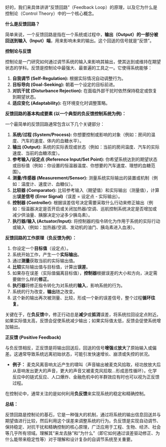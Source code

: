 好的，我们来具体讲讲“反馈回路”（Feedback Loop）的原理，以及它为什么是控制论（Control Theory）中的一个核心概念。

**什么是反馈回路？**

简单来说，一个反馈回路是指在一个系统或过程中，**输出（Output）的一部分被回送到输入（Input）端**，用来影响未来的输出。这个回送的信号就是“反馈”。

**控制论与反馈**

控制论是一门研究如何通过调节系统的输入来影响其输出，使其达到或维持在期望状态的学科。反馈是控制论中最强大、最普遍的工具之一。它使得系统能够：

1.  **自我调节 (Self-Regulation):** 根据实际情况自动调整行为。
2.  **目标导向 (Goal-Seeking):** 朝着一个设定的目标前进。
3.  **对抗干扰 (Disturbance Rejection):** 在面临外部干扰时依然保持稳定或恢复到期望状态。
4.  **适应变化 (Adaptability):** 在环境变化时调整策略。

**反馈回路的基本构成要素 (以一个典型的负反馈控制系统为例)：**

一个最简单的反馈回路通常包含以下几个关键部分：

1.  **系统/过程 (System/Process):** 你想要控制或影响的对象（例如：房间的温度、汽车的速度、体内的血糖水平）。
2.  **输出 (Output):** 系统的实际表现或状态（例如：当前的房间温度、汽车的实际速度、当前的血糖浓度）。
3.  **参考输入/设定点 (Reference Input/Set Point):** 你希望系统达到的期望状态或目标值（例如：你设置的恒温器温度、你想要的汽车速度、理想的血糖范围）。
4.  **测量/传感器 (Measurement/Sensor):** 测量系统实际输出的装置或机制（例如：温度计、速度计、血糖仪）。
5.  **比较器 (Comparator):** 比较参考输入（期望值）和实际输出（测量值），计算出**误差信号 (Error Signal)**（误差 = 设定点 - 实际输出）。
6.  **控制器 (Controller):** 根据误差信号决定需要采取什么行动来修正输出（例如：恒温器决定是否开启或关闭加热器/空调、巡航控制系统决定是否增加或减少供油量、胰腺决定分泌多少胰岛素）。
7.  **执行器/输入 (Actuator/Input):** 将控制器的指令转化为作用于系统的实际行动或输入（例如：加热器/空调、发动机的油门、胰岛素进入血液）。

**反馈回路的工作原理（负反馈为例）：**

1.  你设定一个**目标值**（设定点）。
2.  系统开始工作，产生一个**实际输出**。
3.  通过**测量**获取当前的实际输出值。
4.  **比较**实际输出值与目标值，计算出**误差**。
5.  如果存在误差（实际值偏离目标值），**控制器**根据误差的大小和方向，决定需要做什么样的**修正**。
6.  **执行器**将修正指令转化为对系统的**输入**，影响系统的行为。
7.  系统的行为改变，**输出**随之改变。
8.  这个新的输出再次被测量、比较，形成一个新的误差信号，整个过程**循环往复**。

关键在于，在**负反馈**中，修正行动总是**减少**或**抵消**误差，将系统拉回设定点附近。如果实际值太高，反馈会促使系统减少输出；如果实际值太低，反馈会促使系统增加输出。

**正反馈 (Positive Feedback)**

与负反馈相反，正反馈是将输出回送后，回送的信号**增强**或**放大**了原始输入或偏差。这通常导致系统远离初始状态，可能引发快速增长、崩溃或失控的状况。

*   **例子：** 麦克风离音响太近产生的啸叫（声音输出被麦克风拾取，经功放放大后从音响发出更大的声音，更大的声音又被麦克风拾取...形成恶性循环）。化学反应中的链式反应、人口爆炸、金融危机中的羊群效应有时也可以视为正反馈过程。

在控制论中，通常关注的是如何利用**负反馈**来实现系统的稳定和精确控制。

**总结：**

反馈回路是控制论的基石，它是一种强大的机制，通过将系统的输出信息回送并与期望值进行比较，然后利用这个误差来调整系统的行为。负反馈是实现自动调节、保持稳定、对抗干扰和精确控制的核心原理，广泛应用于工程、生物、经济、社会等几乎所有领域。理解其“来龙去脉”和“为什么”（即它如何通过误差驱动修正、为什么能带来稳定性等）对于理解和设计复杂的自调节系统至关重要。